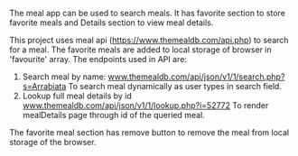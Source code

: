 The meal app can be used to search meals. It has favorite section to store favorite meals and Details section to view meal details. 

This project uses meal api (https://www.themealdb.com/api.php) to search for a meal. The favorite meals are added to local storage of browser in 'favourite' array. 
The endpoints used in API are:
1. Search meal by name:
www.themealdb.com/api/json/v1/1/search.php?s=Arrabiata
To search meal dynamically as user types in search field.
3. Lookup full meal details by id
www.themealdb.com/api/json/v1/1/lookup.php?i=52772
To render mealDetails page through id of the queried meal.

The favorite meal section has remove button to remove the meal from local storage of the browser.


